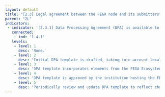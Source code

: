 ```yaml
---
layout: default
title: "[2.3] Legal agreement between the FEGA node and its submitters"
parent: "2L"
indicators:
 - indicator: '[2.3.1] Data Processing Agreement (DPA) is available to submitters'
   connected:
    - ind: '1.4.1'
   levels:
    - level: 1
      desc: 'None.'
    - level: 2
      desc: 'Initial DPA template is drafted, taking into account local regulations, for data submission cases that require a DPA.'
    - level: 3  
      desc: 'DPA template incorporates elements from the FEGA Ecosystem to ensure consistency.'
    - level: 4
      desc: 'DPA template is approved by the institution hosting the FEGA node and can be distributed to submitters.'
    - level: 5
      desc: 'Periodically review and update DPA template to reflect changes in existing regulations and/or new working procedures in the FEGA node.'
---
```

